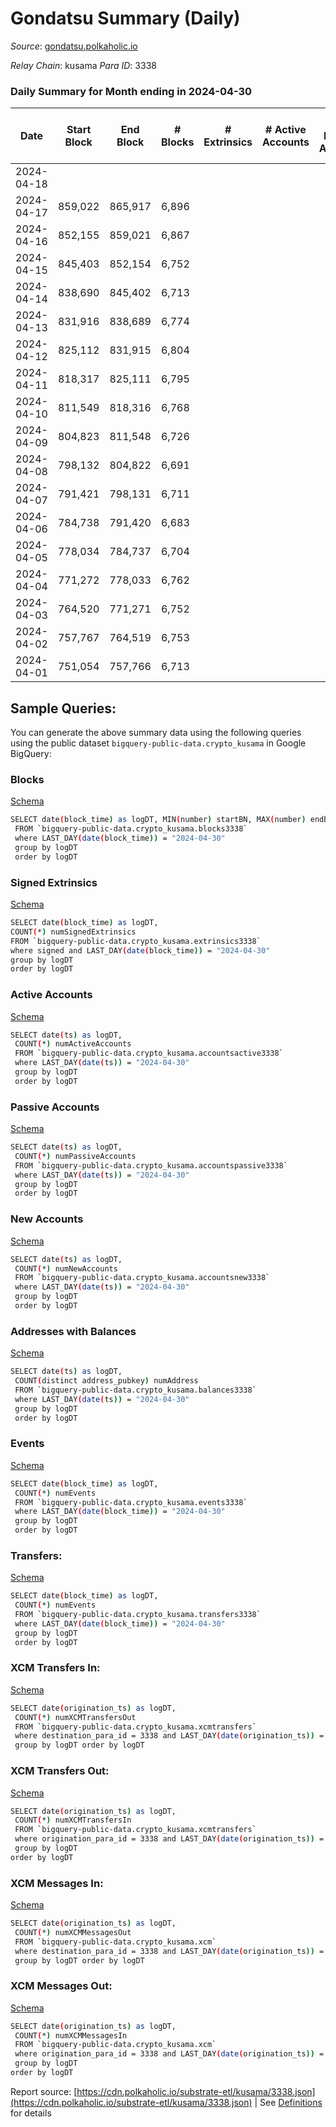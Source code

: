 # Gondatsu Summary (Daily)

_Source_: [gondatsu.polkaholic.io](https://gondatsu.polkaholic.io)

*Relay Chain*: kusama
*Para ID*: 3338



### Daily Summary for Month ending in 2024-04-30


| Date    | Start Block | End Block | # Blocks | # Extrinsics | # Active Accounts | # Passive Accounts | # New Accounts | # Addresses | # Events  | # Transfers ($USD) | # XCM Transfers In ($USD) | # XCM Transfers Out ($USD) | # XCM In | # XCM Out | Issues |
|---------|-------------|-----------|----------|--------------|-------------------|--------------------|----------------|-------------|-----------|--------------------|---------------------------|----------------------------|----------|-----------|--------|
| 2024-04-18 |  |  |  |  |  |  |  |  |  |   |   |   |  |  |  |
| 2024-04-17 | 859,022 | 865,917 | 6,896 |  |  |  |  |  | 13,796 |   |   |   |  |  |  |
| 2024-04-16 | 852,155 | 859,021 | 6,867 |  |  |  |  | 1 | 13,738 |   |   |   |  |  |  |
| 2024-04-15 | 845,403 | 852,154 | 6,752 |  |  |  |  | 1 | 13,508 |   |   |   |  |  |  |
| 2024-04-14 | 838,690 | 845,402 | 6,713 |  |  |  |  | 1 | 13,430 |   |   |   |  |  |  |
| 2024-04-13 | 831,916 | 838,689 | 6,774 |  |  |  |  | 1 | 13,551 |   |   |   |  |  |  |
| 2024-04-12 | 825,112 | 831,915 | 6,804 |  |  |  |  | 1 | 13,612 |   |   |   |  |  |  |
| 2024-04-11 | 818,317 | 825,111 | 6,795 |  |  |  |  | 1 | 13,594 |   |   |   |  |  |  |
| 2024-04-10 | 811,549 | 818,316 | 6,768 |  |  |  |  | 1 | 13,540 |   |   |   |  |  |  |
| 2024-04-09 | 804,823 | 811,548 | 6,726 |  |  |  |  | 1 | 13,455 |   |   |   |  |  |  |
| 2024-04-08 | 798,132 | 804,822 | 6,691 |  |  |  |  | 1 | 13,386 |   |   |   |  |  |  |
| 2024-04-07 | 791,421 | 798,131 | 6,711 |  |  |  |  | 1 | 13,426 |   |   |   |  |  |  |
| 2024-04-06 | 784,738 | 791,420 | 6,683 |  |  |  |  | 1 | 13,370 |   |   |   |  |  |  |
| 2024-04-05 | 778,034 | 784,737 | 6,704 |  |  |  |  | 1 | 13,411 |   |   |   |  |  |  |
| 2024-04-04 | 771,272 | 778,033 | 6,762 |  |  |  |  | 1 | 13,528 |   |   |   |  |  |  |
| 2024-04-03 | 764,520 | 771,271 | 6,752 |  |  |  |  | 1 | 13,508 |   |   |   |  |  |  |
| 2024-04-02 | 757,767 | 764,519 | 6,753 |  |  |  |  | 1 | 13,510 |   |   |   |  |  |  |
| 2024-04-01 | 751,054 | 757,766 | 6,713 |  |  |  |  | 1 | 13,429 |   |   |   |  |  |  |

## Sample Queries:
You can generate the above summary data using the following queries using the public dataset `bigquery-public-data.crypto_kusama` in Google BigQuery:


### Blocks 

[Schema](https://github.com/colorfulnotion/substrate-etl/blob/main/schema/blocks.json)

```bash
SELECT date(block_time) as logDT, MIN(number) startBN, MAX(number) endBN, COUNT(*) numBlocks 
 FROM `bigquery-public-data.crypto_kusama.blocks3338`  
 where LAST_DAY(date(block_time)) = "2024-04-30" 
 group by logDT 
 order by logDT
```

### Signed Extrinsics 

[Schema](https://github.com/colorfulnotion/substrate-etl/blob/main/schema/extrinsics.json)

```bash
SELECT date(block_time) as logDT, 
COUNT(*) numSignedExtrinsics 
FROM `bigquery-public-data.crypto_kusama.extrinsics3338`  
where signed and LAST_DAY(date(block_time)) = "2024-04-30" 
group by logDT 
order by logDT
```

### Active Accounts 

[Schema](https://github.com/colorfulnotion/substrate-etl/blob/main/schema/accountsactive.json)

```bash
SELECT date(ts) as logDT, 
 COUNT(*) numActiveAccounts 
 FROM `bigquery-public-data.crypto_kusama.accountsactive3338` 
 where LAST_DAY(date(ts)) = "2024-04-30" 
 group by logDT 
 order by logDT
```

### Passive Accounts 

[Schema](https://github.com/colorfulnotion/substrate-etl/blob/main/schema/accountspassive.json)

```bash
SELECT date(ts) as logDT, 
 COUNT(*) numPassiveAccounts 
 FROM `bigquery-public-data.crypto_kusama.accountspassive3338` 
 where LAST_DAY(date(ts)) = "2024-04-30" 
 group by logDT 
 order by logDT
```

### New Accounts 

[Schema](https://github.com/colorfulnotion/substrate-etl/blob/main/schema/accountsnew.json)

```bash
SELECT date(ts) as logDT, 
 COUNT(*) numNewAccounts 
 FROM `bigquery-public-data.crypto_kusama.accountsnew3338` 
 where LAST_DAY(date(ts)) = "2024-04-30" 
 group by logDT
 order by logDT
```

### Addresses with Balances 

[Schema](https://github.com/colorfulnotion/substrate-etl/blob/main/schema/balances.json)

```bash
SELECT date(ts) as logDT,
 COUNT(distinct address_pubkey) numAddress 
 FROM `bigquery-public-data.crypto_kusama.balances3338` 
 where LAST_DAY(date(ts)) = "2024-04-30" 
 group by logDT 
 order by logDT
```

### Events 

[Schema](https://github.com/colorfulnotion/substrate-etl/blob/main/schema/events.json)

```bash
SELECT date(block_time) as logDT, 
 COUNT(*) numEvents 
 FROM `bigquery-public-data.crypto_kusama.events3338` 
 where LAST_DAY(date(block_time)) = "2024-04-30" 
 group by logDT 
 order by logDT
```

### Transfers:

[Schema](https://github.com/colorfulnotion/substrate-etl/blob/main/schema/transfers.json)

```bash
SELECT date(block_time) as logDT, 
 COUNT(*) numEvents 
 FROM `bigquery-public-data.crypto_kusama.transfers3338` 
 where LAST_DAY(date(block_time)) = "2024-04-30" 
 group by logDT 
 order by logDT
```

### XCM Transfers In: 

[Schema](https://github.com/colorfulnotion/substrate-etl/blob/main/schema/xcmtransfers.json)

```bash
SELECT date(origination_ts) as logDT, 
 COUNT(*) numXCMTransfersOut 
 FROM `bigquery-public-data.crypto_kusama.xcmtransfers` 
 where destination_para_id = 3338 and LAST_DAY(date(origination_ts)) = "2024-04-30" 
 group by logDT order by logDT
```

### XCM Transfers Out: 

[Schema](https://github.com/colorfulnotion/substrate-etl/blob/main/schema/xcmtransfers.json)

```bash
SELECT date(origination_ts) as logDT, 
 COUNT(*) numXCMTransfersIn 
 FROM `bigquery-public-data.crypto_kusama.xcmtransfers` 
 where origination_para_id = 3338 and LAST_DAY(date(origination_ts)) = "2024-04-30" 
 group by logDT 
order by logDT
```

### XCM Messages In: 

[Schema](https://github.com/colorfulnotion/substrate-etl/blob/main/schema/xcm.json)

```bash
SELECT date(origination_ts) as logDT, 
 COUNT(*) numXCMMessagesOut 
 FROM `bigquery-public-data.crypto_kusama.xcm` 
 where destination_para_id = 3338 and LAST_DAY(date(origination_ts)) = "2024-04-30" 
 group by logDT order by logDT
```

### XCM Messages Out: 

[Schema](https://github.com/colorfulnotion/substrate-etl/blob/main/schema/xcm.json)

```bash
SELECT date(origination_ts) as logDT, 
 COUNT(*) numXCMMessagesIn 
 FROM `bigquery-public-data.crypto_kusama.xcm` 
 where origination_para_id = 3338 and LAST_DAY(date(origination_ts)) = "2024-04-30" 
 group by logDT 
order by logDT
```


Report source: [https://cdn.polkaholic.io/substrate-etl/kusama/3338.json](https://cdn.polkaholic.io/substrate-etl/kusama/3338.json) | See [Definitions](/DEFINITIONS.md) for details
